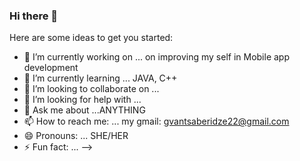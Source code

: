### Hi there 👋



Here are some ideas to get you started:

- 🔭 I’m currently working on ... on improving my self in Mobile app development
- 🌱 I’m currently learning ... JAVA, C++ 
- 👯 I’m looking to collaborate on ...
- 🤔 I’m looking for help with ...
- 💬 Ask me about ...ANYTHING   
- 📫 How to reach me: ... my gmail: gvantsaberidze22@gmail.com
- 😄 Pronouns: ... SHE/HER
- ⚡ Fun fact: ...
-->
